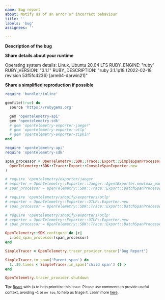 ```yaml
---
name: Bug report
about: Notify us of an error or incorrect behaviour
title: ''
labels: 'bug'
assignees: ''

---
```


<!--

NOTE: Please use this form to submit bugs or demonstrations of non spec compliant behaviour

-->

**Description of the bug**

<!--

If this for behaviour that is not compliant with the OpenTelemetry Specification, please describe
what happened and what you expected with a link to the relevant portion of the spec.

-->

**Share details about your runtime**

Operating system details: Linux, Ubuntu 20.04 LTS
RUBY_ENGINE: "ruby"
RUBY_VERSION: "3.1.1"
RUBY_DESCRIPTION: "ruby 3.1.1p18 (2022-02-18 revision 53f5fc4236) [arm64-darwin21]"

**Share a simplified reproduction if possible**

```rb
require 'bundler/inline'

gemfile(true) do
  source 'https://rubygems.org'

  gem 'opentelemetry-api'
  gem 'opentelemetry-sdk'
  # gem 'opentelemetry-exporter-jaeger'
  # gem 'opentelemetry-exporter-otlp'
  # gem 'opentelemetry-exporter-zipkin'
end

require 'opentelemetry-api'
require 'opentelemetry-sdk'

span_processor = OpenTelemetry::SDK::Trace::Export::SimpleSpanProcessor.new(
  OpenTelemetry::SDK::Trace::Export::ConsoleSpanExporter.new
)

# require 'opentelemetry/exporter/jaeger'
# exporter = OpenTelemetry::Exporter::Jaeger::AgentExporter.new(max_packet_size: 9 * 1024)
# span_processor = OpenTelemetry::SDK::Trace::Export::BatchSpanProcessor.new(exporter)

# require 'opentelemetry/shopify/exporters/otlp'
# exporter = OpenTelemetry::Exporter::OTLP::Exporter.new
# span_processor = OpenTelemetry::SDK::Trace::Export::BatchSpanProcessor.new(exporter)

# require 'opentelemetry/shopify/exporters/otlp'
# exporter = OpenTelemetry::Exporter::OTLP::Exporter.new
# span_processor = OpenTelemetry::SDK::Trace::Export::BatchSpanProcessor.new(exporter)

OpenTelemetry::SDK.configure do |c|
  c.add_span_processor(span_processor)
end

SimpleTracer = OpenTelemetry.tracer_provider.tracer('Bug Report')

SimpleTracer.in_span('Parent span') do
  1..10.times { SimpleTracer.in_span('child span') {} }
end

OpenTelemetry.tracer_provider.shutdown
```

<sub>**Tip**: [React](https://github.blog/news-insights/product-news/add-reactions-to-pull-requests-issues-and-comments/) with 👍 to help prioritize this issue. Please use comments to provide useful context, avoiding `+1` or `me too`, to help us triage it. Learn more [here](https://opentelemetry.io/community/end-user/issue-participation/).</sub>
